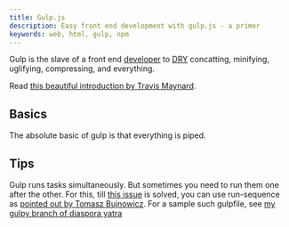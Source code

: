 ```yaml
---
title: Gulp.js
description: Easy front end development with gulp.js - a primer
keywords: web, html, gulp, npm
---
```

Gulp is the slave of a front end [developer](../web-development/) to [DRY](../dry/) concatting, minifying, uglifying, compressing, and everything.

Read [this beautiful introduction by Travis Maynard](http://travismaynard.com/writing/getting-started-with-gulp).

## Basics ##
The absolute basic of gulp is that everything is piped.

## Tips ##
Gulp runs tasks simultaneously. But sometimes you need to run them one after the other. For this, till [this issue](https://github.com/gulpjs/gulp/issues/355) is solved, you can use run-sequence as [pointed out by Tomasz Bujnowicz](https://github.com/tomaszbujnowicz/html5-boilerplate-gulp-less/blob/master/gulpfile.js#L9). For a sample such gulpfile, see [my gulpy branch of diaspora yatra](https://gitlab.com/asdofindia/diasporayatra/blob/gulpjs/gulpfile.js)
